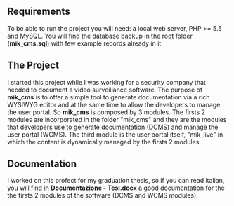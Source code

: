 ## Requirements

To be able to run the project you will need: a local web server, PHP >= 5.5 and MySQL.
You will find the database backup in the root folder (**mik_cms.sql**) with few example records already in it.

## The Project


I started this project while I was working for a security company that needed to document a video surveillance software. 
The purpose of **mik_cms** is to offer a simple tool to generate documentation via a rich WYSIWYG editor and at the same time  to allow the developers to manage the user portal.
So **mik_cms** is composed by 3 modules. The firsts 2 modules are incorporated in the folder "mik_cms" and they are the modules that developers use to generate documentation (DCMS) and manage the user portal (WCMS).
The third module is the user portal itself, "mik_live" in which the content is dynamically managed by the firsts 2 modules.

## Documentation

I worked on this profect for my graduation thesis, so if you can read italian, you will find in **Documentazione - Tesi.docx** a good documentation for the the firsts 2 modules of the software (DCMS and WCMS modules).
